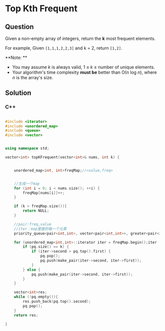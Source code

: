 # Top Kth Frequent



## Question

Given a non-empty array of integers, return the **k** most frequent elements.

For example,
Given `[1,1,1,2,2,3]` and k = 2, return `[1,2]`.

**Note: **

- You may assume *k* is always valid, 1 ≤ *k* ≤ number of unique elements.
- Your algorithm's time complexity **must be** better than O(*n* log *n*), where *n* is the array's size.



## Solution  

### C++

```c++

#include <iterator>
#include <unordered_map>
#include <queue>
#include <vector>


using namespace std;

vector<int> topKFrequent(vector<int>& nums, int k) {


    unordered_map<int, int>freqMap;//<value,freq>


    //生成一个map
    for (int i = 0; i < nums.size(); ++i) {
        freqMap[nums[i]]++;
    }

    if (k > freqMap.size()){
        return NULL;
    }

    //pair:freq,value
    //iter：map里面的每一个元素
    priority_queue<pair<int,int>, vector<pair<int,int>>, greater<pair<int,int>> > pq;

    for (unordered_map<int,int>::iterator iter = freqMap.begin();iter != freqMap.end(); iter++) {
        if (pq.size() == k) {
            if (iter->second > pq.top().first) {
                pq.pop();
                pq.push(make_pair(iter->second, iter->first));
            }
        } else {
            pq.push(make_pair(iter->second, iter->first));
        }
    }

    vector<int>res;
    while (!pq.empty()){
        res.push_back(pq.top().second);
        pq.pop();
    }
    return res;

}
```

